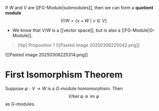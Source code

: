 If $W$ and $V$ are [[FG-Module|submodules]], then we can form a **quotient module** 
$$V/W =\{v+W\:|\:v\in V\}$$

- We know that $V/W$ is a [[vector space]], but is also a [[FG-Module|G-Module]].

> [!tip] Proposition 1
> ![[Pasted image 20250306225042.png]]

![[Pasted image 20250306225314.png]]

# First Isomorphism Theorem

Suppose $\varphi: V\to W$ is a $G$-module homomorphism. Then 
$$V / \ker \varphi \cong \text{im }\varphi$$
as $G$-modules.